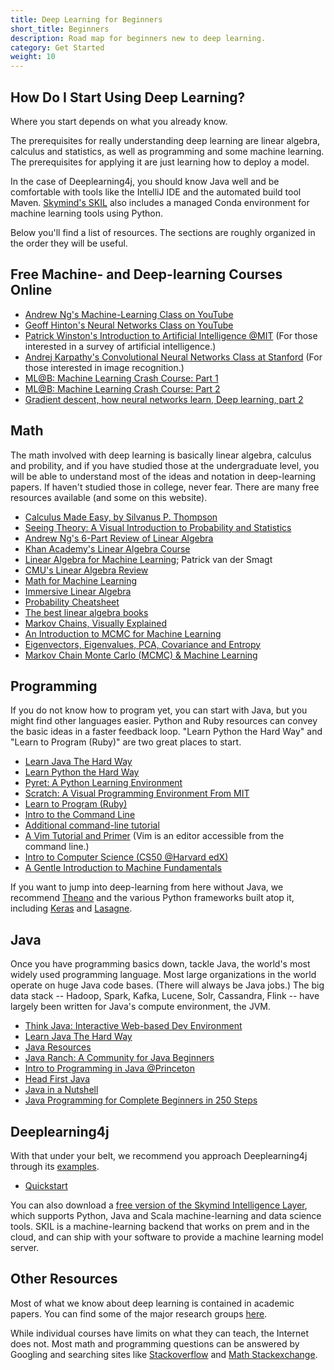 ```yaml
---
title: Deep Learning for Beginners
short_title: Beginners
description: Road map for beginners new to deep learning.
category: Get Started
weight: 10
---
```


## How Do I Start Using Deep Learning?

Where you start depends on what you already know. 

The prerequisites for really understanding deep learning are linear algebra, calculus and statistics, as well as programming and some machine learning. The prerequisites for applying it are just learning how to deploy a model. 

In the case of Deeplearning4j, you should know Java well and be comfortable with tools like the IntelliJ IDE and the automated build tool Maven. [Skymind's SKIL](https://docs.skymind.ai/) also includes a managed Conda environment for machine learning tools using Python. 

Below you'll find a list of resources. The sections are roughly organized in the order they will be useful. 

## Free Machine- and Deep-learning Courses Online

* [Andrew Ng's Machine-Learning Class on YouTube](https://www.youtube.com/watch?v=qeHZOdmJvFU) 
* [Geoff Hinton's Neural Networks Class on YouTube](https://youtu.be/2fRnHVVLf1Y) 
* [Patrick Winston's Introduction to Artificial Intelligence @MIT](http://ocw.mit.edu/courses/electrical-engineering-and-computer-science/6-034-artificial-intelligence-fall-2010/) (For those interested in a survey of artificial intelligence.)
* [Andrej Karpathy's Convolutional Neural Networks Class at Stanford](http://cs231n.github.io) (For those interested in image recognition.)
* [ML@B: Machine Learning Crash Course: Part 1](https://ml.berkeley.edu/blog/2016/11/06/tutorial-1/)
* [ML@B: Machine Learning Crash Course: Part 2](https://ml.berkeley.edu/blog/2016/12/24/tutorial-2/)
* [Gradient descent, how neural networks learn, Deep learning, part 2](https://www.youtube.com/watch?v=IHZwWFHWa-w&feature=youtu.be)

## Math

The math involved with deep learning is basically linear algebra, calculus and probility, and if you have studied those at the undergraduate level, you will be able to understand most of the ideas and notation in deep-learning papers. If haven't studied those in college, never fear. There are many free resources available (and some on this website).

* [Calculus Made Easy, by Silvanus P. Thompson](http://www.gutenberg.org/ebooks/33283?msg=welcome_stranger)
* [Seeing Theory: A Visual Introduction to Probability and Statistics](http://students.brown.edu/seeing-theory/)
* [Andrew Ng's 6-Part Review of Linear Algebra](https://www.youtube.com/playlist?list=PLnnr1O8OWc6boN4WHeuisJWmeQHH9D_Vg)
* [Khan Academy's Linear Algebra Course](https://www.khanacademy.org/math/linear-algebra)
* [Linear Algebra for Machine Learning](https://www.youtube.com/watch?v=ZumgfOei0Ak); Patrick van der Smagt
* [CMU's Linear Algebra Review](http://www.cs.cmu.edu/~zkolter/course/linalg/outline.html)
* [Math for Machine Learning](https://www.umiacs.umd.edu/~hal/courses/2013S_ML/math4ml.pdf)
* [Immersive Linear Algebra](http://immersivemath.com/ila/learnmore.html)
* [Probability Cheatsheet](https://static1.squarespace.com/static/54bf3241e4b0f0d81bf7ff36/t/55e9494fe4b011aed10e48e5/1441352015658/probability_cheatsheet.pdf)
* [The best linear algebra books](https://begriffs.com/posts/2016-07-24-best-linear-algebra-books.html)
* [Markov Chains, Visually Explained](http://setosa.io/ev/markov-chains/)
* [An Introduction to MCMC for Machine Learning](http://citeseerx.ist.psu.edu/viewdoc/download?doi=10.1.1.13.7133&rep=rep1&type=pdf)
* [Eigenvectors, Eigenvalues, PCA, Covariance and Entropy](https://skymind.ai/wiki/eigenvector)
* [Markov Chain Monte Carlo (MCMC) & Machine Learning](https://skymind.ai/wiki/markov-chain-monte-carlo)

## Programming

If you do not know how to program yet, you can start with Java, but you might find other languages easier. Python and Ruby resources can convey the basic ideas in a faster feedback loop. "Learn Python the Hard Way" and "Learn to Program (Ruby)" are two great places to start. 

* [Learn Java The Hard Way](https://learnjavathehardway.org/)
* [Learn Python the Hard Way](http://learnpythonthehardway.org/)
* [Pyret: A Python Learning Environment](https://www.pyret.org/)
* [Scratch: A Visual Programming Environment From MIT](https://scratch.mit.edu/)
* [Learn to Program (Ruby)](https://pine.fm/LearnToProgram/)
* [Intro to the Command Line](http://cli.learncodethehardway.org/book/)
* [Additional command-line tutorial](http://www.learnenough.com/command-line)
* [A Vim Tutorial and Primer](https://danielmiessler.com/study/vim/) (Vim is an editor accessible from the command line.)
* [Intro to Computer Science (CS50 @Harvard edX)](https://www.edx.org/course/introduction-computer-science-harvardx-cs50x)
* [A Gentle Introduction to Machine Fundamentals](https://marijnhaverbeke.nl/turtle/)

If you want to jump into deep-learning from here without Java, we recommend [Theano](http://deeplearning.net/) and the various Python frameworks built atop it, including [Keras](https://github.com/fchollet/keras) and [Lasagne](https://github.com/Lasagne/Lasagne).

## Java

Once you have programming basics down, tackle Java, the world's most widely used programming language. Most large organizations in the world operate on huge Java code bases. (There will always be Java jobs.) The big data stack -- Hadoop, Spark, Kafka, Lucene, Solr, Cassandra, Flink -- have largely been written for Java's compute environment, the JVM.

* [Think Java: Interactive Web-based Dev Environment](https://books.trinket.io/thinkjava/)
* [Learn Java The Hard Way](https://learnjavathehardway.org/)
* [Java Resources](http://wiht.link/java-resources)
* [Java Ranch: A Community for Java Beginners](http://javaranch.com/)
* [Intro to Programming in Java @Princeton](http://introcs.cs.princeton.edu/java/home/)
* [Head First Java](http://www.amazon.com/gp/product/0596009208)
* [Java in a Nutshell](http://www.amazon.com/gp/product/1449370829)
* [Java Programming for Complete Beginners in 250 Steps](https://www.udemy.com/java-tutorial/)

## Deeplearning4j

With that under your belt, we recommend you approach Deeplearning4j through its [examples](https://github.com/deeplearning4j/dl4j-examples). 

* [Quickstart](./deeplearning4j-quickstart)

You can also download a [free version of the Skymind Intelligence Layer](https://docs.skymind.ai/), which supports Python, Java and Scala machine-learning and data science tools. SKIL is a machine-learning backend that works on prem and in the cloud, and can ship with your software to provide a machine learning model server. 

## Other Resources

Most of what we know about deep learning is contained in academic papers. You can find some of the major research groups [here](https://skymind.ai/wiki/machine-learning-research-groups-labs).

While individual courses have limits on what they can teach, the Internet does not. Most math and programming questions can be answered by Googling and searching sites like [Stackoverflow](http://stackoverflow.com) and [Math Stackexchange](https://math.stackexchange.com/).
